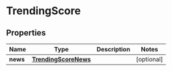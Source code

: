 # TrendingScore

## Properties
Name | Type | Description | Notes
------------ | ------------- | ------------- | -------------
**news** | [**TrendingScoreNews**](TrendingScoreNews.md) |  |  [optional]
